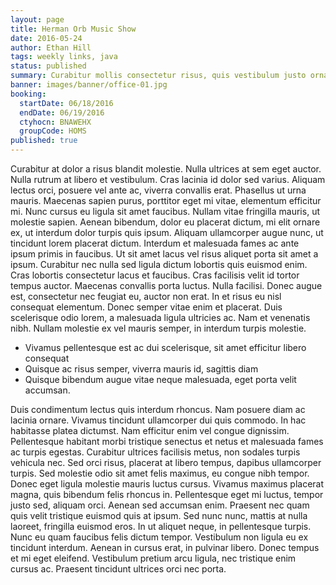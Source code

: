 ```yaml
---
layout: page
title: Herman Orb Music Show
date: 2016-05-24
author: Ethan Hill
tags: weekly links, java
status: published
summary: Curabitur mollis consectetur risus, quis vestibulum justo ornare id. Duis.
banner: images/banner/office-01.jpg
booking:
  startDate: 06/18/2016
  endDate: 06/19/2016
  ctyhocn: BNAWEHX
  groupCode: HOMS
published: true
---
```

Curabitur at dolor a risus blandit molestie. Nulla ultrices at sem eget auctor. Nulla rutrum at libero et vestibulum. Cras lacinia id dolor sed varius. Aliquam lectus orci, posuere vel ante ac, viverra convallis erat. Phasellus ut urna mauris. Maecenas sapien purus, porttitor eget mi vitae, elementum efficitur mi. Nunc cursus eu ligula sit amet faucibus. Nullam vitae fringilla mauris, ut molestie sapien. Aenean bibendum, dolor eu placerat dictum, mi elit ornare ex, ut interdum dolor turpis quis ipsum. Aliquam ullamcorper augue nunc, ut tincidunt lorem placerat dictum. Interdum et malesuada fames ac ante ipsum primis in faucibus. Ut sit amet lacus vel risus aliquet porta sit amet a ipsum.
Curabitur nec nulla sed ligula dictum lobortis quis euismod enim. Cras lobortis consectetur lacus et faucibus. Cras facilisis velit id tortor tempus auctor. Maecenas convallis porta luctus. Nulla facilisi. Donec augue est, consectetur nec feugiat eu, auctor non erat. In et risus eu nisl consequat elementum. Donec semper vitae enim et placerat. Duis scelerisque odio lorem, a malesuada ligula ultricies ac. Nam et venenatis nibh. Nullam molestie ex vel mauris semper, in interdum turpis molestie.

* Vivamus pellentesque est ac dui scelerisque, sit amet efficitur libero consequat
* Quisque ac risus semper, viverra mauris id, sagittis diam
* Quisque bibendum augue vitae neque malesuada, eget porta velit accumsan.

Duis condimentum lectus quis interdum rhoncus. Nam posuere diam ac lacinia ornare. Vivamus tincidunt ullamcorper dui quis commodo. In hac habitasse platea dictumst. Nam efficitur enim vel congue dignissim. Pellentesque habitant morbi tristique senectus et netus et malesuada fames ac turpis egestas. Curabitur ultrices facilisis metus, non sodales turpis vehicula nec.
Sed orci risus, placerat at libero tempus, dapibus ullamcorper turpis. Sed molestie odio sit amet felis maximus, eu congue nibh tempor. Donec eget ligula molestie mauris luctus cursus. Vivamus maximus placerat magna, quis bibendum felis rhoncus in. Pellentesque eget mi luctus, tempor justo sed, aliquam orci. Aenean sed accumsan enim. Praesent nec quam quis velit tristique euismod quis at ipsum. Sed nunc nunc, mattis at nulla laoreet, fringilla euismod eros. In ut aliquet neque, in pellentesque turpis. Nunc eu quam faucibus felis dictum tempor. Vestibulum non ligula eu ex tincidunt interdum. Aenean in cursus erat, in pulvinar libero. Donec tempus et mi eget eleifend. Vestibulum pretium arcu ligula, nec tristique enim cursus ac. Praesent tincidunt ultrices orci nec porta.

